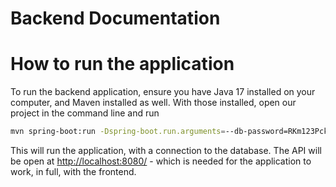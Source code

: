 # Backend Documentation

# How to run the application

To run the backend application, ensure you have Java 17 installed on your computer, and Maven installed as well.
With those installed, open our project in the command line and run

```bash
mvn spring-boot:run -Dspring-boot.run.arguments=--db-password=RKm123PckLpuoyUp
```

This will run the application, with a connection to the database. The API will be open at [http://localhost:8080/](http://localhost:8080/) - which is needed for the application to work, in full, with the frontend.
